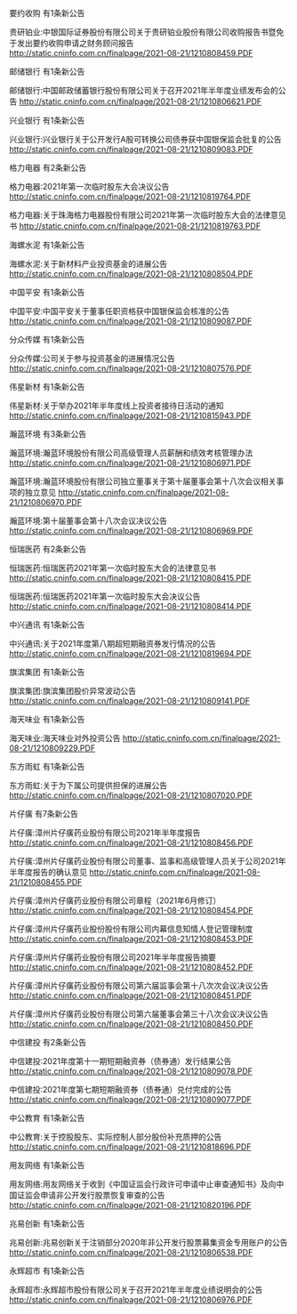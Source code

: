 要约收购 有1条新公告 

贵研铂业:中银国际证券股份有限公司关于贵研铂业股份有限公司收购报告书暨免于发出要约收购申请之财务顾问报告 http://static.cninfo.com.cn/finalpage/2021-08-21/1210808459.PDF 

邮储银行 有1条新公告 

邮储银行:中国邮政储蓄银行股份有限公司关于召开2021年半年度业绩发布会的公告 http://static.cninfo.com.cn/finalpage/2021-08-21/1210806621.PDF 

兴业银行 有1条新公告 

兴业银行:兴业银行关于公开发行A股可转换公司债券获中国银保监会批复的公告 http://static.cninfo.com.cn/finalpage/2021-08-21/1210809083.PDF 

格力电器 有2条新公告 

格力电器:2021年第一次临时股东大会决议公告 http://static.cninfo.com.cn/finalpage/2021-08-21/1210819764.PDF 

格力电器:关于珠海格力电器股份有限公司2021年第一次临时股东大会的法律意见书 http://static.cninfo.com.cn/finalpage/2021-08-21/1210819763.PDF 

海螺水泥 有1条新公告 

海螺水泥:关于新材料产业投资基金的进展公告 http://static.cninfo.com.cn/finalpage/2021-08-21/1210808504.PDF 

中国平安 有1条新公告 

中国平安:中国平安关于董事任职资格获中国银保监会核准的公告 http://static.cninfo.com.cn/finalpage/2021-08-21/1210809087.PDF 

分众传媒 有1条新公告 

分众传媒:公司关于参与投资基金的进展情况公告 http://static.cninfo.com.cn/finalpage/2021-08-21/1210807576.PDF 

伟星新材 有1条新公告 

伟星新材:关于举办2021年半年度线上投资者接待日活动的通知 http://static.cninfo.com.cn/finalpage/2021-08-21/1210815943.PDF 

瀚蓝环境 有3条新公告 

瀚蓝环境:瀚蓝环境股份有限公司高级管理人员薪酬和绩效考核管理办法 http://static.cninfo.com.cn/finalpage/2021-08-21/1210806971.PDF 

瀚蓝环境:瀚蓝环境股份有限公司独立董事关于第十届董事会第十八次会议相关事项的独立意见 http://static.cninfo.com.cn/finalpage/2021-08-21/1210806970.PDF 

瀚蓝环境:第十届董事会第十八次会议决议公告 http://static.cninfo.com.cn/finalpage/2021-08-21/1210806969.PDF 

恒瑞医药 有2条新公告 

恒瑞医药:恒瑞医药2021年第一次临时股东大会的法律意见书 http://static.cninfo.com.cn/finalpage/2021-08-21/1210808415.PDF 

恒瑞医药:恒瑞医药2021年第一次临时股东大会决议公告 http://static.cninfo.com.cn/finalpage/2021-08-21/1210808414.PDF 

中兴通讯 有1条新公告 

中兴通讯:关于2021年度第八期超短期融资券发行情况的公告 http://static.cninfo.com.cn/finalpage/2021-08-21/1210819694.PDF 

旗滨集团 有1条新公告 

旗滨集团:旗滨集团股价异常波动公告 http://static.cninfo.com.cn/finalpage/2021-08-21/1210809141.PDF 

海天味业 有1条新公告 

海天味业:海天味业对外投资公告 http://static.cninfo.com.cn/finalpage/2021-08-21/1210809229.PDF 

东方雨虹 有1条新公告 

东方雨虹:关于为下属公司提供担保的进展公告 http://static.cninfo.com.cn/finalpage/2021-08-21/1210807020.PDF 

片仔癀 有7条新公告 

片仔癀:漳州片仔癀药业股份有限公司2021年半年度报告 http://static.cninfo.com.cn/finalpage/2021-08-21/1210808456.PDF 

片仔癀:漳州片仔癀药业股份有限公司董事、监事和高级管理人员关于公司2021年半年度报告的确认意见 http://static.cninfo.com.cn/finalpage/2021-08-21/1210808455.PDF 

片仔癀:漳州片仔癀药业股份有限公司章程（2021年6月修订） http://static.cninfo.com.cn/finalpage/2021-08-21/1210808454.PDF 

片仔癀:漳州片仔癀药业股份股份有限公司内幕信息知情人登记管理制度 http://static.cninfo.com.cn/finalpage/2021-08-21/1210808453.PDF 

片仔癀:漳州片仔癀药业股份有限公司2021年半年度报告摘要 http://static.cninfo.com.cn/finalpage/2021-08-21/1210808452.PDF 

片仔癀:漳州片仔癀药业股份有限公司第六届监事会第十八次次会议决议公告 http://static.cninfo.com.cn/finalpage/2021-08-21/1210808451.PDF 

片仔癀:漳州片仔癀药业股份有限公司第六届董事会第三十八次会议决议公告 http://static.cninfo.com.cn/finalpage/2021-08-21/1210808450.PDF 

中信建投 有2条新公告 

中信建投:2021年度第十一期短期融资券（债券通）发行结果公告 http://static.cninfo.com.cn/finalpage/2021-08-21/1210809078.PDF 

中信建投:2021年度第七期短期融资券（债券通）兑付完成的公告 http://static.cninfo.com.cn/finalpage/2021-08-21/1210809077.PDF 

中公教育 有1条新公告 

中公教育:关于控股股东、实际控制人部分股份补充质押的公告 http://static.cninfo.com.cn/finalpage/2021-08-21/1210818696.PDF 

用友网络 有1条新公告 

用友网络:用友网络关于收到《中国证监会行政许可申请中止审查通知书》及向中国证监会申请非公开发行股票恢复审查的公告 http://static.cninfo.com.cn/finalpage/2021-08-21/1210820196.PDF 

兆易创新 有1条新公告 

兆易创新:兆易创新关于注销部分2020年非公开发行股票募集资金专用账户的公告 http://static.cninfo.com.cn/finalpage/2021-08-21/1210806538.PDF 

永辉超市 有1条新公告 

永辉超市:永辉超市股份有限公司关于召开2021年半年度业绩说明会的公告 http://static.cninfo.com.cn/finalpage/2021-08-21/1210806976.PDF 

